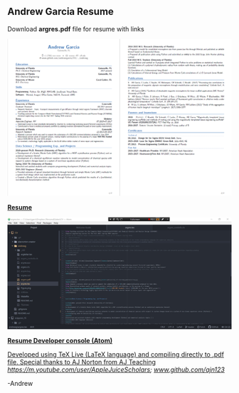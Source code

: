 ## Andrew Garcia Resume
Download **argres.pdf** file for resume with links

<a href="https://github.com/andrewrgarcia/CV/blob/master/andrewg/argres.pdf"><img src="Figure.png" alt="drawing" width="1900"/>

**Resume**


<a href="https://github.com/andrewrgarcia/CV/blob/master/andrewg/argres.pdf"><img src="developer_console.png" alt="drawing" width="1000"/>

**Resume Developer console (Atom)**

Developed using TeX Live (LaTeX language) and compiling directly to .pdf file. Special thanks to AJ Norton from AJ Teaching *https://m.youtube.com/user/AppleJuiceScholars; www.github.com/ajn123*

-Andrew
